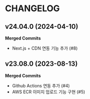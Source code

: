 # CHANGELOG

## v24.04.0 (2024-04-10)
**Merged Commits**
- Next.js + CDN 연동 기능 추가 (#8)

## v23.08.0 (2023-08-13)
**Merged Commits**
- Github Actions 연동 추가 (#4)
- AWS ECR 이미지 업로드 기능 구현 (#5)
